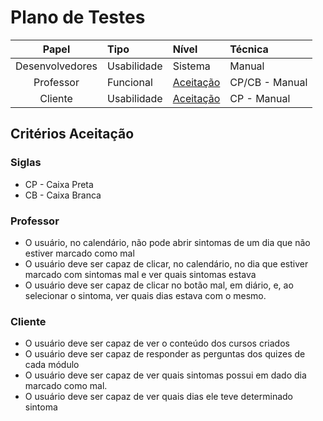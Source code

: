 # Plano de Testes

|Papel|Tipo|Nível|Técnica|
|:-------:|:---|:---|:---|
|Desenvolvedores|Usabilidade|Sistema|Manual|
|Professor|Funcional|[Aceitação](#ancora1)|CP/CB - Manual|
|Cliente|Usabilidade|[Aceitação](#ancora2)|CP - Manual|

## Critérios Aceitação
### Siglas
* CP - Caixa Preta
* CB - Caixa Branca
<a id="ancora1"></a>
### Professor
- O usuário, no calendário, não pode abrir sintomas de um dia que não estiver marcado como mal
- O usuário deve ser capaz de clicar, no calendário, no dia que estiver marcado com sintomas mal e ver quais sintomas estava
- O usuário deve ser capaz de clicar no botão mal, em diário, e, ao selecionar o sintoma, ver quais dias estava com o mesmo.

<a id="ancora2"></a>
### Cliente
- O usuário deve ser capaz de ver o conteúdo dos cursos criados
- O usuário deve ser capaz de responder as perguntas dos quizes de cada módulo
- O usuário deve ser capaz de ver quais sintomas possui em dado dia marcado como mal.
- O usuário deve ser capaz de ver quais dias ele teve determinado sintoma 
